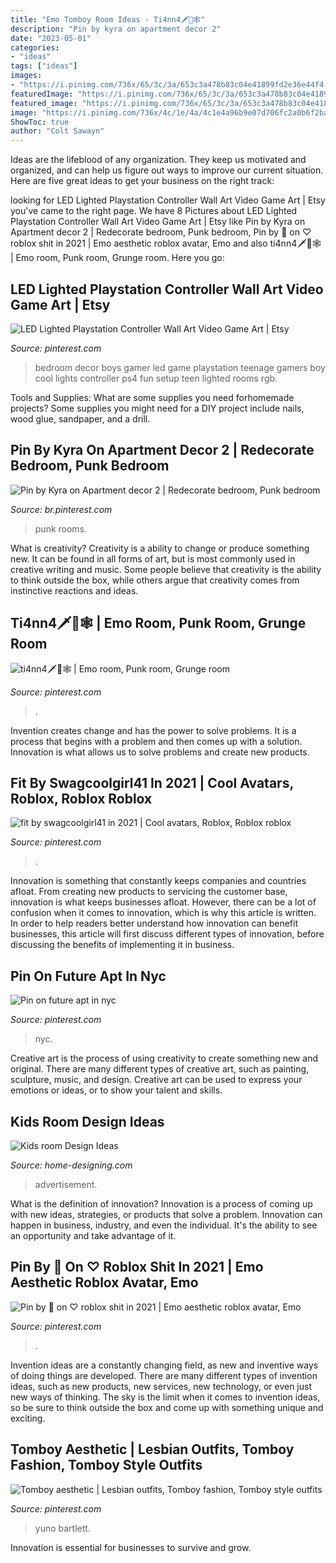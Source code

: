 ```yaml
---
title: "Emo Tomboy Room Ideas - Ti4nn4🗡️🥀🕸️"
description: "Pin by kyra on apartment decor 2"
date: "2023-05-01"
categories:
- "ideas"
tags: ["ideas"]
images:
- "https://i.pinimg.com/736x/65/3c/3a/653c3a478b83c04e41899fd2e36e44f4.jpg"
featuredImage: "https://i.pinimg.com/736x/65/3c/3a/653c3a478b83c04e41899fd2e36e44f4.jpg"
featured_image: "https://i.pinimg.com/736x/65/3c/3a/653c3a478b83c04e41899fd2e36e44f4.jpg"
image: "https://i.pinimg.com/736x/4c/1e/4a/4c1e4a96b9e07d706fc2a0b6f2ba80f9.jpg"
ShowToc: true
author: "Colt Sawayn"
---
```



Ideas are the lifeblood of any organization. They keep us motivated and organized, and can help us figure out ways to improve our current situation. Here are five great ideas to get your business on the right track: 

	

		
looking for LED Lighted Playstation Controller Wall Art Video Game Art | Etsy you've came to the right page. We have 8 Pictures about LED Lighted Playstation Controller Wall Art Video Game Art | Etsy like Pin by Kyra on Apartment decor 2 | Redecorate bedroom, Punk bedroom, Pin by 🖤 on ♡ roblox shit in 2021 | Emo aesthetic roblox avatar, Emo and also ti4nn4🗡️🥀🕸️ | Emo room, Punk room, Grunge room. Here you go:
		
    
## LED Lighted Playstation Controller Wall Art Video Game Art | Etsy

<img loading=lazy src="https://i.pinimg.com/736x/10/fc/23/10fc2367b726ff48821c933f546522ae.jpg" onerror="this.onerror=null;this.src='https://tse3.mm.bing.net/th?id=OIP.utpMYNBBREw6JndmfjKp9AHaHa&amp;pid=15.1';" alt="LED Lighted Playstation Controller Wall Art Video Game Art | Etsy">

_Source: pinterest.com_

>bedroom decor boys gamer led game playstation teenage gamers boy cool lights controller ps4 fun setup teen lighted rooms rgb. 

	

Tools and Supplies: What are some supplies you need forhomemade projects?
Some supplies you might need for a DIY project include nails, wood glue, sandpaper, and a drill.

    
## Pin By Kyra On Apartment Decor 2 | Redecorate Bedroom, Punk Bedroom

<img loading=lazy src="https://i.pinimg.com/736x/4c/1e/4a/4c1e4a96b9e07d706fc2a0b6f2ba80f9.jpg" onerror="this.onerror=null;this.src='https://tse2.mm.bing.net/th?id=OIP.HrAfQM8JYjtAETv2SmicAAHaHf&amp;pid=15.1';" alt="Pin by Kyra on Apartment decor 2 | Redecorate bedroom, Punk bedroom">

_Source: br.pinterest.com_

>punk rooms. 

	

What is creativity?
Creativity is a ability to change or produce something new. It can be found in all forms of art, but is most commonly used in creative writing and music. Some people believe that creativity is the ability to think outside the box, while others argue that creativity comes from instinctive reactions and ideas.

    
## Ti4nn4🗡️🥀🕸️ | Emo Room, Punk Room, Grunge Room

<img loading=lazy src="https://i.pinimg.com/736x/65/3c/3a/653c3a478b83c04e41899fd2e36e44f4.jpg" onerror="this.onerror=null;this.src='https://tse1.mm.bing.net/th?id=OIP.E00D5XefBTlHQdLpjy4w9gHaJ3&amp;pid=15.1';" alt="ti4nn4🗡️🥀🕸️ | Emo room, Punk room, Grunge room">

_Source: pinterest.com_

>. 

	

Invention creates change and has the power to solve problems. It is a process that begins with a problem and then comes up with a solution. Innovation is what allows us to solve problems and create new products.

    
## Fit By Swagcoolgirl41 In 2021 | Cool Avatars, Roblox, Roblox Roblox

<img loading=lazy src="https://i.pinimg.com/736x/ea/78/ba/ea78baaa6ff1f16a1158f4f3f6b247c1.jpg" onerror="this.onerror=null;this.src='https://tse2.mm.bing.net/th?id=OIP.OFJARMyKfEye-2lVnsE-IQHaQM&amp;pid=15.1';" alt="fit by swagcoolgirl41 in 2021 | Cool avatars, Roblox, Roblox roblox">

_Source: pinterest.com_

>. 

	

Innovation is something that constantly keeps companies and countries afloat. From creating new products to servicing the customer base, innovation is what keeps businesses afloat. However, there can be a lot of confusion when it comes to innovation, which is why this article is written. In order to help readers better understand how innovation can benefit businesses, this article will first discuss different types of innovation, before discussing the benefits of implementing it in business.

    
## Pin On Future Apt In Nyc

<img loading=lazy src="https://i.pinimg.com/736x/2f/58/65/2f586506c99bea7046c27425f22ece1b.jpg" onerror="this.onerror=null;this.src='https://tse4.mm.bing.net/th?id=OIP.RgpkzGGDyFQkkyyFtoHVfgHaJ3&amp;pid=15.1';" alt="Pin on future apt in nyc">

_Source: pinterest.com_

>nyc. 

	

Creative art is the process of using creativity to create something new and original. There are many different types of creative art, such as painting, sculpture, music, and design. Creative art can be used to express your emotions or ideas, or to show your talent and skills.

    
## Kids Room Design Ideas

<img loading=lazy src="http://cdn.home-designing.com/wp-content/uploads/2009/02/82.jpg" onerror="this.onerror=null;this.src='https://tse3.mm.bing.net/th?id=OIP.rLkjJhn6djJ4theyYhKv4QHaGR&amp;pid=15.1';" alt="Kids room Design Ideas">

_Source: home-designing.com_

>advertisement. 

	

What is the definition of innovation?
Innovation is a process of coming up with new ideas, strategies, or products that solve a problem. Innovation can happen in business, industry, and even the individual. It's the ability to see an opportunity and take advantage of it.

    
## Pin By 🖤 On ♡ Roblox Shit In 2021 | Emo Aesthetic Roblox Avatar, Emo

<img loading=lazy src="https://i.pinimg.com/736x/a8/a6/a7/a8a6a7d7f641e3481b3c5c5ac5dab52d.jpg" onerror="this.onerror=null;this.src='https://tse2.mm.bing.net/th?id=OIP.NJtB69u21X5BEFKAGCDHsAHaJ4&amp;pid=15.1';" alt="Pin by 🖤 on ♡ roblox shit in 2021 | Emo aesthetic roblox avatar, Emo">

_Source: pinterest.com_

>. 

	

Invention ideas are a constantly changing field, as new and inventive ways of doing things are developed. There are many different types of invention ideas, such as new products, new services, new technology, or even just new ways of thinking. The sky is the limit when it comes to invention ideas, so be sure to think outside the box and come up with something unique and exciting.

    
## Tomboy Aesthetic | Lesbian Outfits, Tomboy Fashion, Tomboy Style Outfits

<img loading=lazy src="https://i.pinimg.com/736x/0e/93/26/0e9326da942a6c747b53eddfc6acf109.jpg" onerror="this.onerror=null;this.src='https://tse4.mm.bing.net/th?id=OIP.E4KpusEKMzjeOAxRuTGHoQHaKC&amp;pid=15.1';" alt="Tomboy aesthetic | Lesbian outfits, Tomboy fashion, Tomboy style outfits">

_Source: pinterest.com_

>yuno bartlett. 

	

Innovation is essential for businesses to survive and grow.

